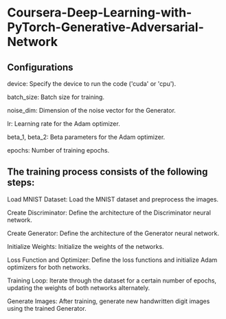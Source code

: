 # Coursera-Deep-Learning-with-PyTorch-Generative-Adversarial-Network

## Configurations

device: Specify the device to run the code ('cuda' or 'cpu').

batch_size: Batch size for training.

noise_dim: Dimension of the noise vector for the Generator.

lr: Learning rate for the Adam optimizer.

beta_1, beta_2: Beta parameters for the Adam optimizer.

epochs: Number of training epochs.


## The training process consists of the following steps:

Load MNIST Dataset: Load the MNIST dataset and preprocess the images.

Create Discriminator: Define the architecture of the Discriminator neural network.

Create Generator: Define the architecture of the Generator neural network.

Initialize Weights: Initialize the weights of the networks.

Loss Function and Optimizer: Define the loss functions and initialize Adam optimizers for both networks.

Training Loop: Iterate through the dataset for a certain number of epochs, updating the weights of both networks alternately.

Generate Images: After training, generate new handwritten digit images using the trained Generator.

